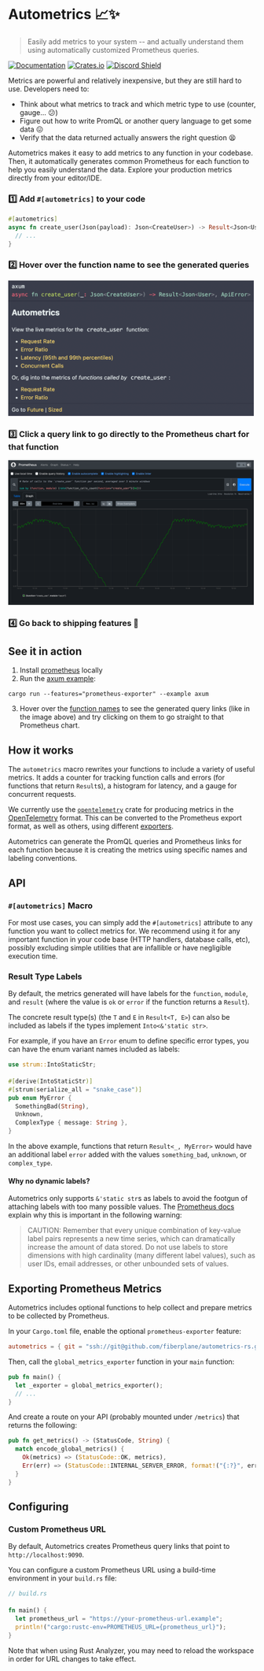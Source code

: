 # Autometrics 📈✨
> Easily add metrics to your system -- and actually understand them using automatically customized Prometheus queries.

[![Documentation](https://docs.rs/autometrics/badge.svg)](https://docs.rs/autometrics)
[![Crates.io](https://img.shields.io/crates/v/autometrics.svg)](https://crates.io/crates/autometrics)
[![Discord Shield](https://discordapp.com/api/guilds/950489382626951178/widget.png?style=shield)](https://discord.gg/kHtwcH8As9)

Metrics are powerful and relatively inexpensive, but they are still hard to use. Developers need to:
- Think about what metrics to track and which metric type to use (counter, gauge... 😕)
- Figure out how to write PromQL or another query language to get some data 😖
- Verify that the data returned actually answers the right question 😫

Autometrics makes it easy to add metrics to any function in your codebase.
Then, it automatically generates common Prometheus for each function to help you easily understand the data.
Explore your production metrics directly from your editor/IDE.

### 1️⃣ Add `#[autometrics]` to your code

```rust
#[autometrics]
async fn create_user(Json(payload): Json<CreateUser>) -> Result<Json<User>, ApiError> {
  // ...
}
```

### 2️⃣ Hover over the function name to see the generated queries

<img src="./assets/vs-code-example.png" alt="VS Code Hover Example" width="500">

### 3️⃣ Click a query link to go directly to the Prometheus chart for that function

<img src="./assets/prometheus-chart.png" alt="Prometheus Chart" width="500">

### 4️⃣ Go back to shipping features 🚀

## See it in action

1. Install [prometheus](https://prometheus.io/download/) locally
2. Run the [axum example](./examples/axum.rs):
```
cargo run --features="prometheus-exporter" --example axum
```
3. Hover over the [function names](./examples/axum.rs#L21) to see the generated query links
(like in the image above) and try clicking on them to go straight to that Prometheus chart.

## How it works

The `autometrics` macro rewrites your functions to include a variety of useful metrics.
It adds a counter for tracking function calls and errors (for functions that return `Result`s),
a histogram for latency, and a gauge for concurrent requests.

We currently use the [`opentelemetry`](https://crates.io/crates/opentelemetry) crate for producing metrics
in the [OpenTelemetry](https://opentelemetry.io/) format. This can be converted to the Prometheus export format, as well
as others, using different [exporters](https://github.com/open-telemetry/opentelemetry-rust#related-crates).

Autometrics can generate the PromQL queries and Prometheus links for each function because it is creating
the metrics using specific names and labeling conventions.

## API

### `#[autometrics]` Macro

For most use cases, you can simply add the `#[autometrics]` attribute to any function you want to collect metrics for. We recommend using it for any important function in your code base (HTTP handlers, database calls, etc), possibly excluding simple utilities that are infallible or have negligible execution time.

### Result Type Labels

By default, the metrics generated will have labels for the `function`, `module`, and `result` (where the value is `ok` or `error` if the function returns a `Result`).

The concrete result type(s) (the `T` and `E` in `Result<T, E>`) can also be included as labels if the types implement `Into<&'static str>`.

For example, if you have an `Error` enum to define specific error types, you can have the enum variant names included as labels:
```rust
use strum::IntoStaticStr;

#[derive(IntoStaticStr)]
#[strum(serialize_all = "snake_case")]
pub enum MyError {
  SomethingBad(String),
  Unknown,
  ComplexType { message: String },
}
```
In the above example, functions that return `Result<_, MyError>` would have an additional label `error` added with the values `something_bad`, `unknown`, or `complex_type`.

#### Why no dynamic labels?

Autometrics only supports `&'static str`s as labels to avoid the footgun of attaching labels with too many possible values. The [Prometheus docs](https://prometheus.io/docs/practices/naming/#labels) explain why this is important in the following warning:

> CAUTION: Remember that every unique combination of key-value label pairs represents a new time series, which can dramatically increase the amount of data stored. Do not use labels to store dimensions with high cardinality (many different label values), such as user IDs, email addresses, or other unbounded sets of values.

## Exporting Prometheus Metrics

Autometrics includes optional functions to help collect and prepare metrics to be collected by Prometheus.

In your `Cargo.toml` file, enable the optional `prometheus-exporter` feature:

```toml
autometrics = { git = "ssh://git@github.com/fiberplane/autometrics-rs.git", branch = "main", features = ["prometheus-exporter"] }
```

Then, call the `global_metrics_exporter` function in your `main` function:
```rust
pub fn main() {
  let _exporter = global_metrics_exporter();
  // ...
}
```

And create a route on your API (probably mounted under `/metrics`) that returns the following:
```rust
pub fn get_metrics() -> (StatusCode, String) {
  match encode_global_metrics() {
    Ok(metrics) => (StatusCode::OK, metrics),
    Err(err) => (StatusCode::INTERNAL_SERVER_ERROR, format!("{:?}", err))
  }
}
```

## Configuring

### Custom Prometheus URL
By default, Autometrics creates Prometheus query links that point to `http://localhost:9090`.

You can configure a custom Prometheus URL using a build-time environment in your `build.rs` file:

```rust
// build.rs

fn main() {
  let prometheus_url = "https://your-prometheus-url.example";
  println!("cargo:rustc-env=PROMETHEUS_URL={prometheus_url}");
}
```
Note that when using Rust Analyzer, you may need to reload the workspace in order for URL changes to take effect.
